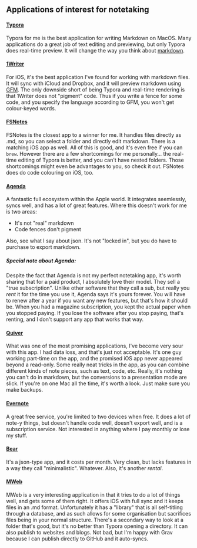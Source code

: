 ## Applications of interest for notetaking

#### [Typora](https://typora.io)

Typora for me is the best application for writing Markdown on MacOS. Many applications do a great job of text editing and previewing, but only Typora does real-time preview. It will change the way you think about [markdown](https://daringfireball.net/projects/markdown/basics).

#### [1Writer](http://www.1writerapp.com)

For iOS, it's the best application I've found for working with markdown files. It will sync with iCloud and Dropbox, and it will preview markdown using [GFM](https://github.github.com/gfm/). The only downside short of being Typora and real-time rendering is that 1Writer does not "pigment" code. Thus if you write a fence for some code, and you specify the language according to GFM, you won't get colour-keyed words.

#### [FSNotes](https://fsnot.es)

FSNotes is the closest app to a winner for me. It handles files directly as .md, so you can select a folder and directly edit markdown. There is a matching iOS app as well. All of this is good, and it's even free if you can `brew`. However there are a few shortcomings for me personally... the real-time editing of Typora is better, and you can't have nested folders. Those shortcomings might even be advantages to you, so check it out. FSNotes does do code colouring on iOS, too.

#### [Agenda](https://www.agenda.com)

A fantastic full ecosystem within the Apple world. It integrates seemlessly, syncs well, and has a lot of great features. Where this doesn't work for me is two areas:
- It's not "real" markdown
- Code fences don't pigment

Also, see what I say about json. It's not "locked in", but you do have to purchase to export markdown.

##### Special note about Agenda:

Despite the fact that Agenda is not my perfect notetaking app, it's worth sharing that for a paid product, I absolutely love their model. They sell a "true subscription". Unlike other software that they call a sub, but really you _rent_ it for the time you use it, Agenda says it's yours forever. You will have to renew after a year if you want any new features, but that's how it should be. When you had a magazine subscription, you kept the actual paper when you stopped paying. If you lose the software after you stop paying, that's renting, and I don't support any app that works that way.

#### [Quiver](http://happenapps.com)

What was one of the most promising applications, I've become very sour with this app. I had data loss, and that's just not acceptable. It's one guy working part-time on the app, and the promised iOS app never appeared beyond a read-only. Some really neat tricks in the app, as you can combine different kinds of note pieces, such as text, code, etc. Really, it's nothing you can't do in markdown, but the conversions to a presentation mode are slick. If you're on one Mac all the time, it's worth a look. Just make sure you make backups.

#### [Evernote](https://evernote.com)

A great free service, you're limited to two devices when free. It does a lot of note-y things, but doesn't handle code well, doesn't export well, and is a subscription service. Not interested in anything where I pay monthly or lose my stuff.

#### [Bear](https://bear.app)

It's a json-type app, and it costs per month. Very clean, but lacks features in a way they call "minimalistic". Whatever. Also, it's another _rental_.

#### [MWeb](https://www.mweb.im)

MWeb is a very interesting application in that it tries to do a lot of things well, and gets some of them right. It offers iOS with full sync and it keeps files in an .md format. Unfortunately it has a "library" that is all self-titling through a database, and as such allows for some organisation but sacrifices files being in your normal structure. There's a secondary way to look at a folder that's good, but it's no better than Typora opening a directory. It can also publish to websites and blogs. Not bad, but I'm happy with Grav because I can publish directly to GitHub and it auto-syncs.


